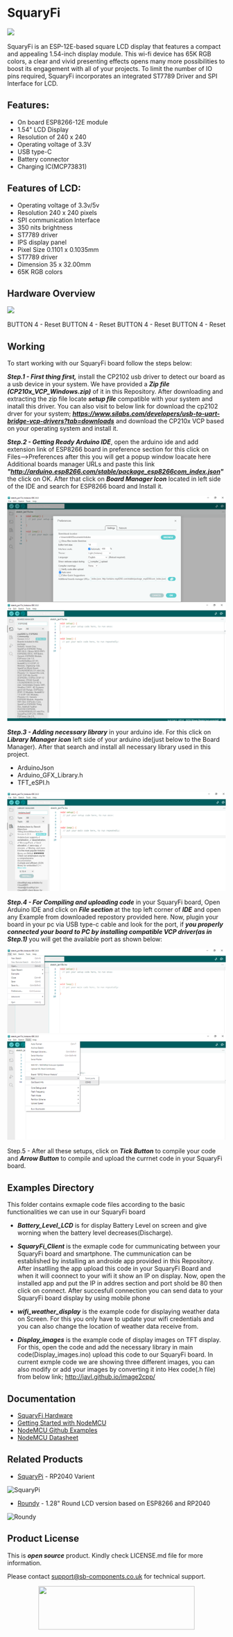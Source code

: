 # SquaryFi

<img src ="https://cdn.shopify.com/s/files/1/1217/2104/products/2_12d19ffa-bcda-47bf-8ea9-bb76fc40aee3.png?v=1670307456&width=400" />

SquaryFi is an ESP-12E-based square LCD display that features a compact and appealing 1.54-inch display module. This wi-fi device has 65K RGB colors, a clear and vivid presenting effects opens many more possibilities to boost its engagement with all of your projects. To limit the number of IO pins required, SquaryFi incorporates an integrated ST7789 Driver and SPI Interface for LCD.

## Features:

* On board ESP8266-12E module
* 1.54" LCD Display
* Resolution of 240 x 240
* Operating voltage of 3.3V
* USB type-C
* Battery connector
* Charging IC(MCP73831)

## Features of LCD:

* Operating voltage of 3.3v/5v
* Resolution 240 x 240 pixels
* SPI communication Interface
* 350 nits brightness
* ST7789 driver
* IPS display panel
* Pixel Size 0.1101 x 0.1035mm
* ST7789 driver
* Dimension 35 x 32.00mm
* 65K RGB colors

## Hardware Overview

<img src ="https://github.com/sbcshop/SquaryFi-Software/blob/main/images/Squary%20Fi.png" />

BUTTON 4 - Reset
BUTTON 4 - Reset
BUTTON 4 - Reset
BUTTON 4 - Reset

## Working

To start working with our SquaryFi board follow the steps below:

***Step.1 - First thing first,*** install the CP2102 usb driver to detect our board as a usb device in your system. We have provided a ***Zip file (CP210x_VCP_Windows.zip)*** of it in this Repository. After downloading and extracting the zip file locate ***setup file*** compatible with your system and inatall this driver. You can also visit to below link for download the cp2102 drver for your system; ***https://www.silabs.com/developers/usb-to-uart-bridge-vcp-drivers?tab=downloads*** and download the CP210x VCP based on your operating system and install it.

***Step.2 - Getting Ready Arduino IDE***, open the arduino ide and add extension link of ESP8266 board in preference section for this click on Files-->Preferences after this you will get a popup window loacate here Additional boards manager URLs and paste this link ***"http://arduino.esp8266.com/stable/package_esp8266com_index.json"*** the click on OK. After that click on ***Board Manager Icon*** located in left side of the IDE and search for ESP8266 board and Install it.

<img src ="https://github.com/sbcshop/SquaryFi-Software/blob/main/images/Scr1.png" />

<img src ="https://github.com/sbcshop/SquaryFi-Software/blob/main/images/Scr2.png" />

***Step.3 - Adding necessary library*** in your arduino ide. For this click on ***Library Manager icon*** left side of your arduino ide(just below to the Board Manager). After that search and install all necessary library used in this project.


* ArduinoJson 
* Arduino_GFX_Library.h
* TFT_eSPI.h

<img src ="https://github.com/sbcshop/SquaryFi-Software/blob/main/images/Scr3.png" />

***Step.4 - For Compiling and uploading code*** in your SquaryFi board, Open Arduino IDE and click on ***File section*** at the top left corner of ***IDE*** and open any Example from downloaded repostory  provided here. Now, plugin your board in your pc via USB type-c cable and look for the port, if ***you properly connected your board to PC by installing compatible VCP driver(as in Step.1)*** you will get the available port as shown below:

<img src ="https://github.com/sbcshop/SquaryFi-Software/blob/main/images/Scr5.png" />

<img src ="https://github.com/sbcshop/SquaryFi-Software/blob/main/images/Scr4.png" />


Step.5 - After all these setups, click on ***Tick Button*** to compile your code and ***Arrow Button*** to compile and upload the currnet code in your SquaryFi board. 

## Examples Directory

This folder contains exmaple code files according to the basic functionalities we can use in our SquaryFi board


* ***Battery_Level_LCD*** is for display Battery Level on screen and give worning when the battery level decreases(Discharge).

* ***SquaryFi_Client*** is the exmaple code for cummunicating between your SquaryFi board and smartphone. The cummunication can be established by installing an    androide app provided in this Repository. After insatlling the app upload this code in your SquaryFi Board and when it will coonnect to your wifi it show an IP on display. Now, open the installed app and put the IP in addres section and port shold be 80 then click on connect. After succesfull connection you can send data to your SquaryFi board display by using mobile phone

* ***wifi_weather_display*** is the example code for displaying weather data on Screen. For this you only have to update your wifi credentials and you can also change the location of weather data receive from.

* ***Display_images*** is the example code of display images on TFT display. For this, open the code and add the necessary library in main code(Display_images.ino) upload this code to our SquaryFi board. In current exmple code we are showing three different images, you can also modify or add your images by converting it into Hex code(.h file) from below link;
http://javl.github.io/image2cpp/


## Documentation

* [SquaryFi Hardware](https://github.com/sbcshop/SquaryFi-Hardware)
* [Getting Started with NodeMCU](http://www.nodemcu.com/index_en.html)
* [NodeMCU Github Examples](https://github.com/orgs/nodemcu/repositories)
* [NodeMCU Datasheet](https://www.espressif.com/sites/default/files/documentation/0a-esp8266ex_datasheet_en.pdf)

## Related Products

* [SquaryPi](https://shop.sb-components.co.uk/products/squary?variant=40443840921683) -  RP2040 Varient

 ![SquaryPi](https://cdn.shopify.com/s/files/1/1217/2104/products/1_5874b3b5-2a2f-453e-bf54-abbf2a26acb9.png?v=1670307456&width=300)
 
 * [Roundy](https://shop.sb-components.co.uk/products/roundy?variant=39785171681363) - 1.28" Round LCD version based on ESP8266 and RP2040
 
 ![Roundy](https://cdn.shopify.com/s/files/1/1217/2104/products/roundypi.png?v=1650457581&width=300)

## Product License

This is ***open source*** product. Kindly check LICENSE.md file for more information.

Please contact support@sb-components.co.uk for technical support.
<p align="center">
  <img width="360" height="100" src="https://cdn.shopify.com/s/files/1/1217/2104/files/Logo_sb_component_3.png?v=1666086771&width=300">
</p>


